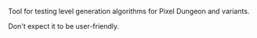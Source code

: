 Tool for testing level generation algorithms for Pixel Dungeon and variants.

Don't expect it to be user-friendly.